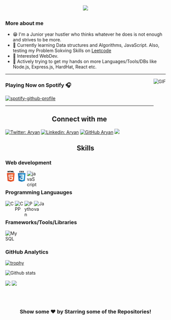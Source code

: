 <h1 align="center">
  <a href="https://git.io/typing-svg">
    <img src="https://readme-typing-svg.herokuapp.com/?lines=Greetings,Programmers!👋;I'm+Aryan...;This+is+my+profile!&center=true&size=30">
  </a>
</h1>

### More about me

- 😁 I'm a Junior year hustler who thinks whatever he does is not enough and strives to be more.
- 📖 Currently learning Data structures and Algorithms, JavaScript. Also, testing my Problem Sokving Skills on [Leetcode](https://leetcode.com/aryan183/)
- 🤟 Interested WebDev.
- 📑 Actively trying to get my hands on more Languages/Tools/DBs like Node.js, Express.js, HardHat, React etc.

---
<img align="right" alt="GIF" height="170px" src="https://media.giphy.com/media/J5B1Y8QZnzXXbLQIBu/giphy.gif" />

### Playing Now on Spotify 🎧

[![spotify-github-profile](https://spotify-github-profile.vercel.app/api/view?uid=fwdc183ap0gdz08aet3dmm8s8&cover_image=true&theme=novatorem)](https://github.com/kittinan/spotify-github-profile)
 
---

<h2 align="center">Connect with me</h2>

[![Twitter: Aryan](https://img.shields.io/badge/-Twitter-00aced?style=flat-square&logo=Twitter&logoColor=white&link=https://twitter.com/aryanchy7601)](https://twitter.com/aryanchy7601)
[![Linkedin: Aryan](https://img.shields.io/badge/-LinkedIn-007bb6?style=flat-square&logo=Linkedin&logoColor=white&link=https://www.linkedin.com/in/aryan183/)](https://www.linkedin.com/in/aryan183/)
[![GitHub Aryan](https://img.shields.io/github/followers/AlphaVS-76?label=follow&style=social)](https://github.com/183aryan)
![](https://komarev.com/ghpvc/?username=183aryan&color=blueviolet)

<h2 align="center">Skills</h2>

<h3>Web development</h3>
<img align="left" alt="HTML5" width="34px" src="https://raw.githubusercontent.com/github/explore/80688e429a7d4ef2fca1e82350fe8e3517d3494d/topics/html/html.png" />
<img align="left" alt="CSS3" width="34px" src="https://raw.githubusercontent.com/github/explore/80688e429a7d4ef2fca1e82350fe8e3517d3494d/topics/css/css.png" />
<img align="left" alt="javaScript" width="30px" src="https://raw.githubusercontent.com/jmnote/z-icons/master/svg/javascript.svg" />
<br/><br/>
<h3>Programming Languauges</h3>
<img align="left" alt="C" width="30px" src="https://img.icons8.com/color/50/000000/c-programming.png"/>
<img align="left" alt="CPP" width="30px" src="https://www.freeiconspng.com/uploads/c--logo-icon-0.png"/>
<img align="left" alt="Python" width="30px" src="https://img.icons8.com/color/48/000000/python--v1.png"/>
<img align="left" alt="Java" width="32px" src="https://plumbr.io/app/uploads/2019/06/java.png"/>
<br/><br/>
<h3>Frameworks/Tools/Libraries</h3>
<img align="left" alt="MySQL" width="40px" src="https://www.freepnglogos.com/uploads/logo-mysql-png/logo-mysql-securing-mysql-and-connecting-wso-servers-yasassri-blog-18.png"/>

<br/><br/>
<h3>GitHub Analytics</h3>


[![trophy](https://github-profile-trophy.vercel.app/?username=183aryan)](https://github.com/183aryan/github-profile-trophy)

![Github stats](https://github-readme-stats.vercel.app/api?username=183aryan&theme=highcontrast&show_icons=true&count_private=true)

<img align="center" width="32%" src="https://github-readme-stats-eight-theta.vercel.app/api/top-langs/?username=183aryan&layout=compact&langs_count=8&theme=algolia"/>
<img align="center" width="38%" src="https://github-readme-streak-stats.herokuapp.com/?user=183aryan&show_icons=true&locale=en&layout=compact&theme=algolia&line_height=0" />

<br></br>

<div align="center">

### Show some ❤️ by Starring some of the Repositories!

</div>
